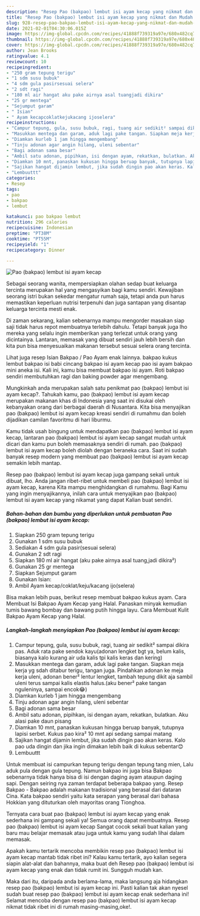 ```yaml
---
description: "Resep Pao (bakpao) lembut isi ayam kecap yang nikmat dan Mudah Dibuat"
title: "Resep Pao (bakpao) lembut isi ayam kecap yang nikmat dan Mudah Dibuat"
slug: 928-resep-pao-bakpao-lembut-isi-ayam-kecap-yang-nikmat-dan-mudah-dibuat
date: 2021-02-01T04:30:06.015Z
image: https://img-global.cpcdn.com/recipes/41888f739319a97e/680x482cq70/pao-bakpao-lembut-isi-ayam-kecap-foto-resep-utama.jpg
thumbnail: https://img-global.cpcdn.com/recipes/41888f739319a97e/680x482cq70/pao-bakpao-lembut-isi-ayam-kecap-foto-resep-utama.jpg
cover: https://img-global.cpcdn.com/recipes/41888f739319a97e/680x482cq70/pao-bakpao-lembut-isi-ayam-kecap-foto-resep-utama.jpg
author: Jean Brooks
ratingvalue: 4.1
reviewcount: 10
recipeingredient:
- "250 gram tepung terigu"
- "1 sdm susu bubuk"
- "4 sdm gula pasirsesuai selera"
- "2 sdt ragi"
- "180 ml air hangat aku pake airnya asal tuangjadi dikira"
- "25 gr mentega"
- "Sejumput garam"
- " Isian"
- " Ayam kecapcoklatkejukacang ijoselera"
recipeinstructions:
- "Campur tepung, gula, susu bubuk, ragi, tuang air sedikit² sampai dikira pas. Aduk rata pake sendok kayu(adonan lengket bgt ya, belum kalis, biasanya kalo kurang air uda kalis tpi kalis keras dan kering)"
- "Masukkan mentega dan garam, aduk lagi pake tangan. Siapkan meja kerja yg sdah ditabur terigu, tangan juga. Pindahkan adonan ke meja kerja uleni, adonan bener² lentur lengket, tambah tepung dikit aja sambil uleni terus sampai kalis elastis halus.(aku bener² pake tangan nguleninya, sampai encok😂)"
- "Diamkan kurleb 1 jam hingga mengembang"
- "Tinju adonan agar angin hilang, uleni sebentar"
- "Bagi adonan sama besar"
- "Ambil satu adonan, pipihkan, isi dengan ayam, rekatkan, bulatkan. Aku alasi pake daun pisang"
- "Diamkan 10 mnt, panaskan kukusan hingga beruap banyak, tutupnya lapisi serbet. Kukus pao kira² 10 mnt api sedang sampai matang"
- "Sajikan hangat dijamin lembut, jika sudah dingin pao akan keras. Kalo pao uda dingin dan jika ingin dimakan lebih baik di kukus sebentar😊"
- "Lembuuttt"
categories:
- Resep
tags:
- pao
- bakpao
- lembut

katakunci: pao bakpao lembut 
nutrition: 296 calories
recipecuisine: Indonesian
preptime: "PT38M"
cooktime: "PT55M"
recipeyield: "1"
recipecategory: Dinner

---
```



![Pao (bakpao) lembut isi ayam kecap](https://img-global.cpcdn.com/recipes/41888f739319a97e/680x482cq70/pao-bakpao-lembut-isi-ayam-kecap-foto-resep-utama.jpg)

Sebagai seorang wanita, mempersiapkan olahan sedap buat keluarga tercinta merupakan hal yang mengasyikan bagi kamu sendiri. Kewajiban seorang istri bukan sekedar mengatur rumah saja, tetapi anda pun harus memastikan keperluan nutrisi terpenuhi dan juga santapan yang disantap keluarga tercinta mesti enak.

Di zaman  sekarang, kalian sebenarnya mampu mengorder masakan siap saji tidak harus repot membuatnya terlebih dahulu. Tetapi banyak juga lho mereka yang selalu ingin memberikan yang terlezat untuk orang yang dicintainya. Lantaran, memasak yang dibuat sendiri jauh lebih bersih dan kita pun bisa menyesuaikan makanan tersebut sesuai selera orang tercinta. 

Lihat juga resep Isian Bakpao / Pao Ayam enak lainnya. bakpao kukus lembut bakpao isi babi cincang bakpao isi ayam kecap pao isi ayam bakpao mini aneka isi. Kali ini, kamu bisa membuat bakpao isi ayam. Roti bakpao sendiri membutuhkan ragi dan baking powder agar mengembang.

Mungkinkah anda merupakan salah satu penikmat pao (bakpao) lembut isi ayam kecap?. Tahukah kamu, pao (bakpao) lembut isi ayam kecap merupakan makanan khas di Indonesia yang saat ini disukai oleh kebanyakan orang dari berbagai daerah di Nusantara. Kita bisa menyajikan pao (bakpao) lembut isi ayam kecap kreasi sendiri di rumahmu dan boleh dijadikan camilan favoritmu di hari liburmu.

Kamu tidak usah bingung untuk mendapatkan pao (bakpao) lembut isi ayam kecap, lantaran pao (bakpao) lembut isi ayam kecap sangat mudah untuk dicari dan kamu pun boleh memasaknya sendiri di rumah. pao (bakpao) lembut isi ayam kecap boleh diolah dengan beraneka cara. Saat ini sudah banyak resep modern yang membuat pao (bakpao) lembut isi ayam kecap semakin lebih mantap.

Resep pao (bakpao) lembut isi ayam kecap juga gampang sekali untuk dibuat, lho. Anda jangan ribet-ribet untuk membeli pao (bakpao) lembut isi ayam kecap, karena Kita mampu menghidangkan di rumahmu. Bagi Kamu yang ingin menyajikannya, inilah cara untuk menyajikan pao (bakpao) lembut isi ayam kecap yang nikamat yang dapat Kalian buat sendiri.

<!--inarticleads1-->

##### Bahan-bahan dan bumbu yang diperlukan untuk pembuatan Pao (bakpao) lembut isi ayam kecap:

1. Siapkan 250 gram tepung terigu
1. Gunakan 1 sdm susu bubuk
1. Sediakan 4 sdm gula pasir(sesuai selera)
1. Gunakan 2 sdt ragi
1. Siapkan 180 ml air hangat (aku pake airnya asal tuang,jadi dikira²)
1. Gunakan 25 gr mentega
1. Siapkan Sejumput garam
1. Gunakan  Isian:
1. Ambil  Ayam kecap/coklat/keju/kacang ijo(selera)


Bisa makan lebih puas, berikut resep membuat bakpao kukus ayam. Cara Membuat Isi Bakpao Ayam Kecap yang Halal. Panaskan minyak kemudian tumis bawang bombay dan bawang putih hingga layu. Cara Membuat Kulit Bakpao Ayam Kecap yang Halal. 

<!--inarticleads2-->

##### Langkah-langkah menyiapkan Pao (bakpao) lembut isi ayam kecap:

1. Campur tepung, gula, susu bubuk, ragi, tuang air sedikit² sampai dikira pas. Aduk rata pake sendok kayu(adonan lengket bgt ya, belum kalis, biasanya kalo kurang air uda kalis tpi kalis keras dan kering)
1. Masukkan mentega dan garam, aduk lagi pake tangan. Siapkan meja kerja yg sdah ditabur terigu, tangan juga. Pindahkan adonan ke meja kerja uleni, adonan bener² lentur lengket, tambah tepung dikit aja sambil uleni terus sampai kalis elastis halus.(aku bener² pake tangan nguleninya, sampai encok😂)
1. Diamkan kurleb 1 jam hingga mengembang
1. Tinju adonan agar angin hilang, uleni sebentar
1. Bagi adonan sama besar
1. Ambil satu adonan, pipihkan, isi dengan ayam, rekatkan, bulatkan. Aku alasi pake daun pisang
1. Diamkan 10 mnt, panaskan kukusan hingga beruap banyak, tutupnya lapisi serbet. Kukus pao kira² 10 mnt api sedang sampai matang
1. Sajikan hangat dijamin lembut, jika sudah dingin pao akan keras. Kalo pao uda dingin dan jika ingin dimakan lebih baik di kukus sebentar😊
1. Lembuuttt


Untuk membuat isi campurkan tepung terigu dengan tepung tang mien, Lalu aduk pula dengan gula tepung. Namun bakpao ini juga bisa Bakpao sebenarnya tidak hanya bisa di isi dengan daging ayam ataupun daging sapi. Dengan seiring nya zaman terdapat beberapa bakpao yang. Resep Bakpao - Bakpao adalah makanan tradisional yang berasal dari dataran Cina. Kata bakpao sendiri yaitu kata serapan yang berasal dari bahasa Hokkian yang dituturkan oleh mayoritas orang Tionghoa. 

Ternyata cara buat pao (bakpao) lembut isi ayam kecap yang enak sederhana ini gampang sekali ya! Semua orang dapat membuatnya. Resep pao (bakpao) lembut isi ayam kecap Sangat cocok sekali buat kalian yang baru mau belajar memasak atau juga untuk kamu yang sudah lihai dalam memasak.

Apakah kamu tertarik mencoba membikin resep pao (bakpao) lembut isi ayam kecap mantab tidak ribet ini? Kalau kamu tertarik, ayo kalian segera siapin alat-alat dan bahannya, maka buat deh Resep pao (bakpao) lembut isi ayam kecap yang enak dan tidak rumit ini. Sungguh mudah kan. 

Maka dari itu, daripada anda berlama-lama, maka langsung aja hidangkan resep pao (bakpao) lembut isi ayam kecap ini. Pasti kalian tak akan nyesel sudah buat resep pao (bakpao) lembut isi ayam kecap enak sederhana ini! Selamat mencoba dengan resep pao (bakpao) lembut isi ayam kecap nikmat tidak ribet ini di rumah masing-masing,oke!.


